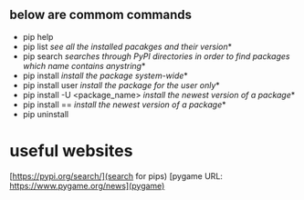 ## below are commom commands
* pip help
* pip list  *see all the installed pacakges and their version**
* pip search <anystring> *searches through PyPI directories in order to find packages which name contains anystring**
* pip install <package name> *install the package system-wide**
* pip install user <package name> *install the package for the user only**
* pip install -U <package_name> *install the newest version of a package**
* pip install <package name>==<package version> *install the newest version of a package**
* pip uninstall <package name>

# useful websites
[https://pypi.org/search/](search for pips)
[pygame URL: https://www.pygame.org/news](pygame)
